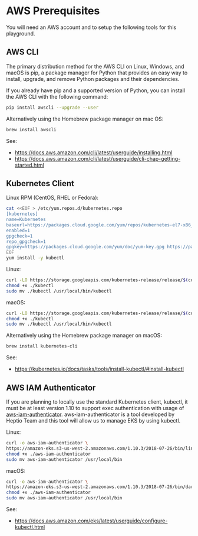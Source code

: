 # AWS Prerequisites

You will need an AWS account and to setup the following tools for this playground.

## AWS CLI

The primary distribution method for the AWS CLI on Linux, Windows, and macOS is pip, a package manager for Python that provides an easy way to install, upgrade, and remove Python packages and their dependencies.

If you already have pip and a supported version of Python, you can install the AWS CLI with the following command:
```bash
pip install awscli --upgrade --user
```

Alternatively using the Homebrew package manager on mac OS:

```bash
brew install awscli
```

See: 
* https://docs.aws.amazon.com/cli/latest/userguide/installing.html 
* https://docs.aws.amazon.com/cli/latest/userguide/cli-chap-getting-started.html

## Kubernetes Client

Linux RPM (CentOS, RHEL or Fedora):
```bash
cat <<EOF > /etc/yum.repos.d/kubernetes.repo
[kubernetes]
name=Kubernetes
baseurl=https://packages.cloud.google.com/yum/repos/kubernetes-el7-x86_64
enabled=1
gpgcheck=1
repo_gpgcheck=1
gpgkey=https://packages.cloud.google.com/yum/doc/yum-key.gpg https://packages.cloud.google.com/yum/doc/rpm-package-key.gpg
EOF
yum install -y kubectl
```

Linux:
```bash
curl -LO https://storage.googleapis.com/kubernetes-release/release/$(curl -s https://storage.googleapis.com/kubernetes-release/release/stable.txt)/bin/linux/amd64/kubectl
chmod +x ./kubectl
sudo mv ./kubectl /usr/local/bin/kubectl
```

macOS:
```bash
curl -LO https://storage.googleapis.com/kubernetes-release/release/$(curl -s https://storage.googleapis.com/kubernetes-release/release/stable.txt)/bin/darwin/amd64/kubectl
chmod +x ./kubectl
sudo mv ./kubectl /usr/local/bin/kubectl
```

Alternatively using the Homebrew package manager on macOS:

```bash
brew install kubernetes-cli
```

See:
* https://kubernetes.io/docs/tasks/tools/install-kubectl/#install-kubectl

## AWS IAM Authenticator

If you are planning to locally use the standard Kubernetes client, kubectl, it must be at least version 1.10 to support exec authentication with usage of [aws-iam-authenticator](https://github.com/kubernetes-sigs/aws-iam-authenticator). aws-iam-authenticator is a tool developed by Heptio Team and this tool will allow us to manage EKS by using kubectl.

Linux:
```bash
curl -o aws-iam-authenticator \
https://amazon-eks.s3-us-west-2.amazonaws.com/1.10.3/2018-07-26/bin/linux/amd64/aws-iam-authenticator
chmod +x ./aws-iam-authenticator
sudo mv aws-iam-authenticator /usr/local/bin
```

macOS:
```bash
curl -o aws-iam-authenticator \
https://amazon-eks.s3-us-west-2.amazonaws.com/1.10.3/2018-07-26/bin/darwin/amd64/aws-iam-authenticator
chmod +x ./aws-iam-authenticator
sudo mv aws-iam-authenticator /usr/local/bin
```

See:
* https://docs.aws.amazon.com/eks/latest/userguide/configure-kubectl.html